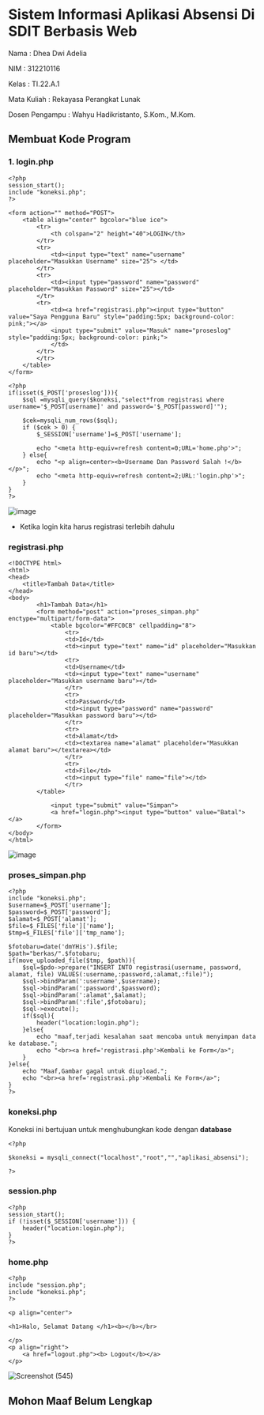 # Sistem Informasi Aplikasi Absensi Di SDIT Berbasis Web

Nama : Dhea Dwi Adelia

NIM : 312210116

Kelas : TI.22.A.1

Mata Kuliah : Rekayasa Perangkat Lunak

Dosen Pengampu : Wahyu Hadikristanto, S.Kom., M.Kom.

## Membuat Kode Program

### 1. login.php

    <?php
    session_start();
    include "koneksi.php";
    ?>
    
    <form action="" method="POST">
    	<table align="center" bgcolor="blue ice">
    		<tr>
    			<th colspan="2" height="40">LOGIN</th>
    		</tr>
    		<tr>
    			<td><input type="text" name="username" placeholder="Masukkan Username" size="25"> </td>
    		</tr>
    		<tr>
    			<td><input type="password" name="password" placeholder="Masukkan Password" size="25"></td>
    		</tr>
    		<tr>
    			<td><a href="registrasi.php"><input type="button" value="Saya Pengguna Baru" style="padding:5px; background-color: pink;"></a>
    			<input type="submit" value="Masuk" name="proseslog" style="padding:5px; background-color: pink;">
    			</td>
    		</tr>
    		</tr>
    	</table>
    </form>
    
    <?php
    if(isset($_POST['proseslog'])){
    	$sql =mysqli_query($koneksi,"select*from registrasi where username='$_POST[username]' and password='$_POST[password]'");
    
    	$cek=mysqli_num_rows($sql);
    	if ($cek > 0) {
    		$_SESSION['username']=$_POST['username'];
    
    		echo "<meta http-equiv=refresh content=0;URL='home.php'>";
    	} else{
    		echo "<p align=center><b>Username Dan Password Salah !</b></p>";
    		echo "<meta http-equiv=refresh content=2;URL:'login.php'>";
    	}
    }
    ?>


![image](https://github.com/adeliadhea06/Aplikasi_absensi/assets/115794875/47fed3c9-603b-43f5-8629-142f1a9a4281)

- Ketika login kita harus registrasi terlebih dahulu


### registrasi.php

    <!DOCTYPE html>
    <html>
    <head>
    	<title>Tambah Data</title>
    </head>
    <body>
    		<h1>Tambah Data</h1>
    		<form method="post" action="proses_simpan.php" enctype="multipart/form-data">
    			<table bgcolor="#FFC0CB" cellpadding="8">
    				<tr>
    				<td>Id</td>
    				<td><input type="text" name="id" placeholder="Masukkan id baru"></td>
    				<tr>
    				<td>Username</td>
    				<td><input type="text" name="username" placeholder="Masukkan username baru"></td>
    				</tr>
    				<tr>
    				<td>Password</td>
    				<td><input type="password" name="password" placeholder="Masukkan password baru"></td>
    				</tr>
    				<tr>
    				<td>Alamat</td>
    				<td><textarea name="alamat" placeholder="Masukkan alamat baru"></textarea></td>
    				</tr>
    				<tr>
    				<td>File</td>
    				<td><input type="file" name="file"></td>
    				</tr>
    		</table>
    
    			<input type="submit" value="Simpan">
    			<a href="login.php"><input type="button" value="Batal"></a>
    		</form>
    </body>
    </html>

![image](https://github.com/adeliadhea06/Aplikasi_absensi/assets/115794875/599450df-b5e7-4e6f-b36d-5447aa39acb4)


### proses_simpan.php

    <?php
    include "koneksi.php";
    $username=$_POST['username'];
    $password=$_POST['password'];
    $alamat=$_POST['alamat'];
    $file=$_FILES['file']['name'];
    $tmp=$_FILES['file']['tmp_name'];
    
    $fotobaru=date('dmYHis').$file;
    $path="berkas/".$fotobaru;
    if(move_uploaded_file($tmp, $path)){
    	$sql=$pdo->prepare("INSERT INTO registrasi(username, password, alamat, file) VALUES(:username,:password,:alamat,:file)");
    	$sql->bindParam(':username',$username);
    	$sql->bindParam(':password',$password);
    	$sql->bindParam(':alamat',$alamat);
    	$sql->bindParam(':file',$fotobaru);
    	$sql->execute();
    	if($sql){
    		header("location:login.php");
    	}else{
    		echo "maaf,terjadi kesalahan saat mencoba untuk menyimpan data ke database.";
    		echo "<br><a href='registrasi.php'>Kembali ke Form</a>";
    	}
    }else{
    	echo "Maaf,Gambar gagal untuk diupload.";
    	echo "<br><a href='registrasi.php'>Kembali Ke Form</a>";
    }
    ?>


### koneksi.php

Koneksi ini bertujuan untuk menghubungkan kode dengan __database__

    <?php
    
    $koneksi = mysqli_connect("localhost","root","","aplikasi_absensi");
    
    ?>


### session.php

    <?php
    session_start();
    if (!isset($_SESSION['username'])) {
    	header("location:login.php");
    }
    ?>


### home.php

    <?php
    include "session.php";
    include "koneksi.php";
    ?>
    
    <p align="center">
    
    <h1>Halo, Selamat Datang </h1><b></b></br>
    
    </p>
    <p align="right">
    	<a href="logout.php"><b> Logout</b></a>
    </p>

![Screenshot (545)](https://github.com/adeliadhea06/Aplikasi_absensi/assets/115794875/36359377-6fcb-483b-a091-9b3152b9c0af)


## Mohon Maaf Belum Lengkap
